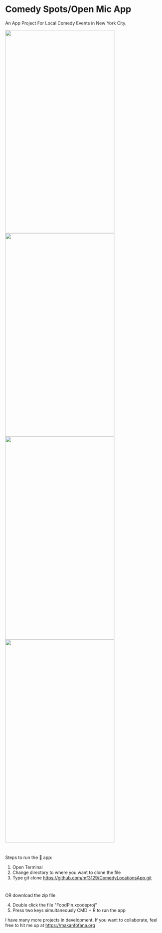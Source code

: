 # Comedy Spots/Open Mic App

An App Project For Local Comedy Events in New York City. 

<img width = "350" height="650" src="https://user-images.githubusercontent.com/43025563/54969906-7f1e8880-4f56-11e9-9834-6686213efce3.PNG"><img width = "350" height="650" src="https://user-images.githubusercontent.com/43025563/54969907-7f1e8880-4f56-11e9-8664-b1f1f8d7a655.PNG">
<img width = "350" height="650" src="https://user-images.githubusercontent.com/43025563/54969908-7f1e8880-4f56-11e9-9776-b76df2ea123e.PNG">
<img width = "350" height="650" src="https://user-images.githubusercontent.com/43025563/54969909-7fb71f00-4f56-11e9-8696-5fd71d96916a.PNG">


#
#

Steps to run the 📱 app:

1. Open Terminal
2. Change directory to where you want to clone the file
3. Type git clone https://github.com/mf3129/ComedyLocationsApp.git

#
#

OR download the zip file

4. Double click the file "FoodPin.xcodeproj"
5. Press two keys simultaneously CMD + R to run the app


I have many more projects in development. If you want to collaborate, feel free to hit me up at https://makanfofana.org
